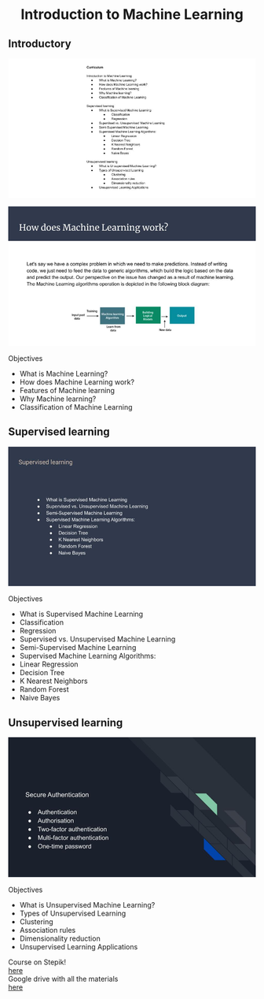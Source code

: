 <h1 align="center">Introduction to Machine Learning</h1>

## Introductory

![img1](https://github.com/eliza-ttt/Introduction-to-ML/blob/main/image1.jpg?raw=true)<br>


![img1](https://github.com/eliza-ttt/Introduction-to-ML/blob/main/image3.jpg?raw=true)<br>

Objectives<br>

- What is Machine Learning?
- How does Machine Learning work?
- Features of Machine learning
- Why Machine learning?
- Classification of Machine Learning


## Supervised learning

![img1](https://github.com/eliza-ttt/Introduction-to-ML/blob/main/image2.jpg?raw=true)<br>

Objectives<br>

- What is Supervised Machine Learning
- Classification
- Regression
- Supervised vs. Unsupervised Machine Learning
- Semi-Supervised Machine Learning
- Supervised Machine Learning Algorithms:
- Linear Regression
- Decision Tree
- K Nearest Neighbors
- Random Forest
- Naive Bayes



## Unsupervised learning

![img1](https://github.com/eliza-ttt/Cybersecurity-fundamentals/blob/main/image13.jpg?raw=true)<br>

Objectives<br>
 
- What is Unsupervised Machine Learning?
- Types of Unsupervised Learning
- Clustering
- Association rules
- Dimensionality reduction
- Unsupervised Learning Applications



Course on Stepik!
<br>
[here](https://classroom.google.com/c/Njk0MTkzNTE1MDUz?cjc=arnqvop)
<br>
Google drive with all the materials
<br>
[here](https://drive.google.com/drive/folders/10Zbmc5Kmz5g_Yw-0nT2moMNha_XGQBjm?usp=sharing)
<br>
